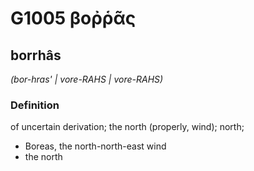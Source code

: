 # G1005 βοῤῥᾶς

## borrhâs

_(bor-hras' | vore-RAHS | vore-RAHS)_

### Definition

of uncertain derivation; the north (properly, wind); north; 

- Boreas, the north-north-east wind
- the north
